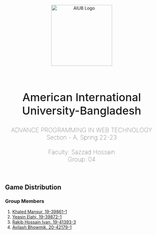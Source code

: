 <p align="center">
  <a href="https://www.aiub.edu/"><img src="https://www.aiub.edu/Files/Templates/NewAIUB/assets/images/aiub-logo.svg" width="200" alt="AIUB Logo" /></a>
</p>

<br>

<h2 align="center"  style="font-size: 36px; font-weight: 500;">
    American International University-Bangladesh
</h2>

<p align="center"  style="font-size: 20px; font-weight: lighter;">
    ADVANCE PROGRAMMING IN WEB TECHNOLOGY <br>
    Section - A, Spring 22-23 <br><br>
    Faculty: Sazzad Hossain <br>
    Group: 04
</p>

<br>

## **Game Distribution**

### **Group Members**

1. [Khaled Mansur, 19-39861-1](https://github.com/KhaledNofel007)
2. [Yeasin Elahi, 19-39872-1](https://github.com/username-unavailable-is-not-available)
3. [Rakib Hossain Ivan, 19-41393-3](https://github.com/ivan975)
4. [Avilash Bhowmik, 20-42179-1](https://github.com/7Avi7)
